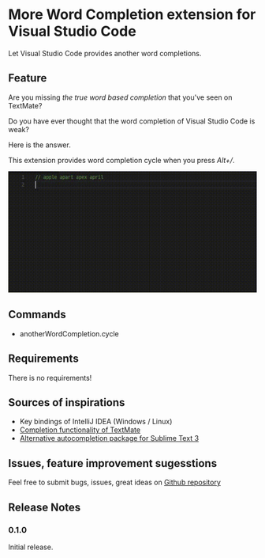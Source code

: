 # More Word Completion extension for Visual Studio Code

Let Visual Studio Code provides another word completions.

## Feature

Are you missing *the true word based completion* that you've seen on TextMate?

Do you have ever thought that the word completion of Visual Studio Code is weak?

Here is the answer.

This extension provides word completion cycle when you press *Alt+/*.

![Cycle demo animation](images/cycle.gif)

## Commands
- anotherWordCompletion.cycle

## Requirements

There is no requirements!

## Sources of inspirations
- Key bindings of IntelliJ IDEA (Windows / Linux)
- [Completion functionality of TextMate](http://manual.macromates.com/en/working_with_text#completion)
- [Alternative autocompletion package for Sublime Text 3](https://github.com/atombender/sublime_text_alternative_autocompletion)

## Issues, feature improvement sugesstions
Feel free to submit bugs, issues, great ideas on [Github repository](https://github.com/getogrand/another-word-completion/issues)

## Release Notes

### 0.1.0

Initial release.
